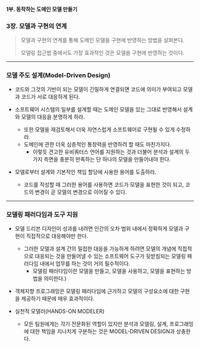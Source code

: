 #### 1부. 동작하는 도메인 모델 만들기

### 3장. 모델과 구현의 연계
> 모델과 구현의 연계를 통해 도메인 모델을 구현에 반영하는 방법을 살펴본다.
> 
> 모델링 접근법 중에서도 가장 효과적인 것은 모델을 구현에 반영하는 것이다.


---


### 모델 주도 설계(Model-Driven Design)
- 코드와 그것의 기반이 되는 모델이 긴밀하게 연결되면 코드에 의미가 부여되고 모델과 코드가 서로 대응하게 된다.

- 소프트웨어 시스템의 일부를 설계할 때는 도메인 모델을 있는 그대로 반영해서 설계와 모델의 대응을 분명하게 하라.
  - 또한 모델을 재검토해서 더욱 자연스럽게 소프트웨어로 구현될 수 있게 수정하라.
  - 도메인에 관한 더욱 심층적인 통창력을 반영하려 할 때도 마찬가지다.
    - 이렇듯 견고한 유비쿼터스 언어를 지원하는 것과 더불어 분석과 설계의 두 가지 측면을 충분히 만족하는 단 하나의 모델을 만들어내야 한다.

- 모델로부터 설계와 기본적인 책임 할당에 사용한 용어를 도출하라.
  - 코드를 작성할 때 그러한 용어를 사용하면 코드가 모델을 표현한 것이 되고, 코드의 변경이 곧 모델의 변경으로 이어질 수 있다.


---


### 모델링 패러다임과 도구 지원
- 모델 드리븐 디자인이 성과를 내려면 인간의 오차 범위 내에서 정확하게 모델과 구현이 직접적으로 대응해야만 한다.
  - 그러한 모델과 설계 간의 밀접한 대응을 가능하게 하려면 모델의 개념에 직접적으로 대응되는 것을 만들어낼 수 있는 소프트웨어 도구가 뒷받침되는 모델링 패러다임 내에서 업무를 하는 것이 거의 필수적이다.
      - 모델링 패러다임이란 모델을 만들고, 모델을 사용하고, 모델을 표현하는 방법을 의미한다.)
- 객체지향 프로그래밍은 모델링 패러다임에 근거하고 모델의 구성요소에 대한 구현을 제공하기 때문에 매우 효과적이다.

- 실천적 모델러(HANDS-ON MODELER)
  - 모든 팀원에게는 각기 전문화된 역할이 있지만 분석과 모델링, 설계, 프로그래밍에 대한 책임을 지나치게 구분하는 것은 MODEL-DRIVEN DESIGN과 상충한다.
  
